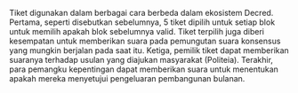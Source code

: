 Tiket digunakan dalam berbagai cara berbeda dalam ekosistem Decred. Pertama, seperti disebutkan sebelumnya, 5 tiket dipilih untuk setiap blok untuk memilih apakah blok sebelumnya valid. Tiket terpilih juga diberi kesempatan untuk memberikan suara pada pemungutan suara konsensus yang mungkin berjalan pada saat itu. Ketiga, pemilik tiket dapat memberikan suaranya terhadap usulan yang diajukan masyarakat (Politeia). Terakhir, para pemangku kepentingan dapat memberikan suara untuk menentukan apakah mereka menyetujui pengeluaran pembangunan bulanan.